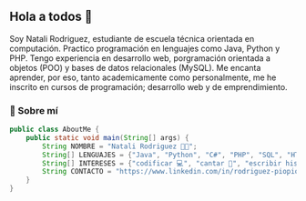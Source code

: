 ## Hola a todos 👋
Soy Natali Rodriguez, estudiante de escuela técnica orientada en computación. Practico programación en lenguajes como Java, Python y PHP. Tengo experiencia en desarrollo web, porgramación orientada a objetos (POO) y bases de datos relacionales (MySQL). Me encanta aprender, por eso, tanto academicamente como personalmente, me he inscrito en cursos de programación; desarrollo web y de emprendimiento.

### 🚀 Sobre mí
```java
public class AboutMe {
    public static void main(String[] args) {
        String NOMBRE = "Natali Rodriguez 👩🏻";
        String[] LENGUAJES = {"Java", "Python", "C#", "PHP", "SQL", "HTML", "CSS"};
        String[] INTERESES = {"codificar 💻", "cantar 🎤", "escribir historias 📝", "dibujar 🖌️" };
        String CONTACTO = "https://www.linkedin.com/in/rodriguez-piopio";
    }
}
